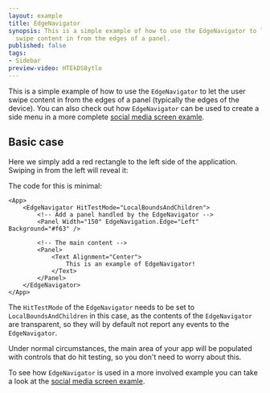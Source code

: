 ```yaml
---
layout: example
title: EdgeNavigator
synopsis: This is a simple example of how to use the EdgeNavigator to let the user
  swipe content in from the edges of a panel.
published: false
tags:
- Sidebar
preview-video: HTEkDS8ytlo
---
```

This is a simple example of how to use the `EdgeNavigator` to let the user swipe content in from the edges of a panel (typically the edges of the device). You can also check out how `EdgeNavigator` can be used to create a side menu in a more complete [social media screen examle](social-media-screen.md).

## Basic case

Here we simply add a red rectangle to the left side of the application. Swiping in from the left will reveal it:

The code for this is minimal:

<!-- snippet-begin:code/MyApp.ux:EdgeNav -->

```
<App>
    <EdgeNavigator HitTestMode="LocalBoundsAndChildren">
        <!-- Add a panel handled by the EdgeNavigator -->
        <Panel Width="150" EdgeNavigation.Edge="Left" Background="#f63" />

        <!-- The main content -->
        <Panel>
            <Text Alignment="Center">
                This is an example of EdgeNavigator!
            </Text>
        </Panel>
    </EdgeNavigator>
</App>
```

<!-- snippet-end -->

The `HitTestMode` of the `EdgeNavigator` needs to be set to `LocalBoundsAndChildren` in this case, as the contents of the `EdgeNavigator` are transparent, so they will by default not report any events to the `EdgeNavigator`.

Under normal circumstances, the main area of your app will be populated with controls that do hit testing, so you don't need to worry about this.

To see how `EdgeNavigator` is used in a more involved example you can take a look at the [social media screen examle](social-media-screen.md).
